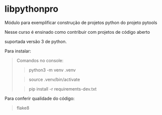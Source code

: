 # libpythonpro
Módulo para exemplificar construção de projetos python do projeto pytools

Nesse curso é ensinado como contribuir com projetos de código aberto

suportada versão 3 de python.

Para instalar:


>Comandos no console:
> 
>>python3 -m venv .venv
>
>>source .venv/bin/activate
> 
>>pip install -r requirements-dev.txt
> 
Para conferir qualidade do código:

>flake8


